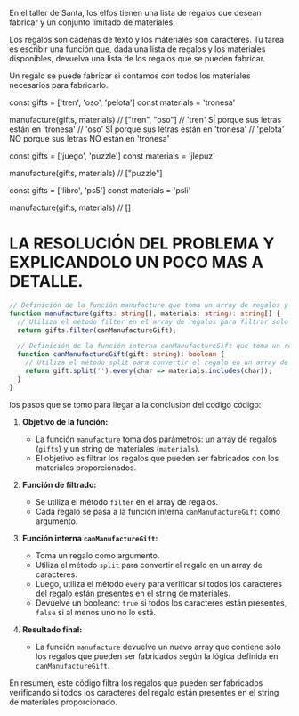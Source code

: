 En el taller de Santa, los elfos tienen una lista de regalos que desean fabricar y un conjunto limitado de materiales.

Los regalos son cadenas de texto y los materiales son caracteres. Tu tarea es escribir una función que, dada una lista de regalos y los materiales disponibles, devuelva una lista de los regalos que se pueden fabricar.

Un regalo se puede fabricar si contamos con todos los materiales necesarios para fabricarlo.

const gifts = ['tren', 'oso', 'pelota']
const materials = 'tronesa'

manufacture(gifts, materials) // ["tren", "oso"]
// 'tren' SÍ porque sus letras están en 'tronesa'
// 'oso' SÍ porque sus letras están en 'tronesa'
// 'pelota' NO porque sus letras NO están en 'tronesa'

const gifts = ['juego', 'puzzle']
const materials = 'jlepuz'

manufacture(gifts, materials) // ["puzzle"]

const gifts = ['libro', 'ps5']
const materials = 'psli'

manufacture(gifts, materials) // []

# LA RESOLUCIÓN DEL PROBLEMA Y EXPLICANDOLO UN POCO MAS A DETALLE.

```typescript
// Definición de la función manufacture que toma un array de regalos y un string de materiales como argumentos.
function manufacture(gifts: string[], materials: string): string[] {
  // Utiliza el método filter en el array de regalos para filtrar solo aquellos que pueden ser fabricados con los materiales disponibles.
  return gifts.filter(canManufactureGift);

  // Definición de la función interna canManufactureGift que toma un regalo como argumento y devuelve un booleano.
  function canManufactureGift(gift: string): boolean {
    // Utiliza el método split para convertir el regalo en un array de caracteres y luego el método every para verificar si todos los caracteres están presentes en el string de materiales.
    return gift.split('').every(char => materials.includes(char));
  }
}
```

los pasos que se tomo para llegar a la conclusion del codigo código:

1. **Objetivo de la función:**
   - La función `manufacture` toma dos parámetros: un array de regalos (`gifts`) y un string de materiales (`materials`).
   - El objetivo es filtrar los regalos que pueden ser fabricados con los materiales proporcionados.

2. **Función de filtrado:**
   - Se utiliza el método `filter` en el array de regalos.
   - Cada regalo se pasa a la función interna `canManufactureGift` como argumento.

3. **Función interna `canManufactureGift`:**
   - Toma un regalo como argumento.
   - Utiliza el método `split` para convertir el regalo en un array de caracteres.
   - Luego, utiliza el método `every` para verificar si todos los caracteres del regalo están presentes en el string de materiales.
   - Devuelve un booleano: `true` si todos los caracteres están presentes, `false` si al menos uno no lo está.

4. **Resultado final:**
   - La función `manufacture` devuelve un nuevo array que contiene solo los regalos que pueden ser fabricados según la lógica definida en `canManufactureGift`.

En resumen, este código filtra los regalos que pueden ser fabricados verificando si todos los caracteres del regalo están presentes en el string de materiales proporcionado.
